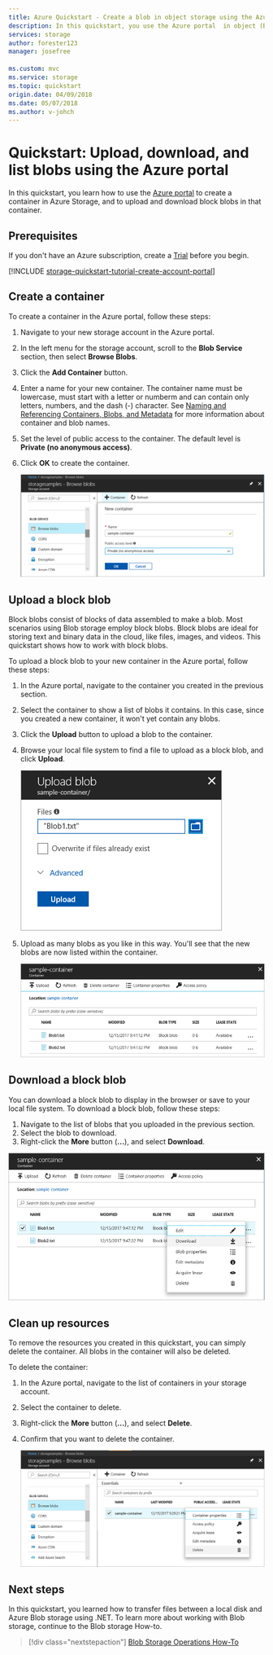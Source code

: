 ```yaml
---
title: Azure Quickstart - Create a blob in object storage using the Azure portal | Microsoft Docs
description: In this quickstart, you use the Azure portal  in object (Blob) storage. Then you use the Azure portal to upload a blob to Azure Storage, download a blob, and list the blobs in a container.
services: storage
author: forester123
manager: josefree

ms.custom: mvc
ms.service: storage
ms.topic: quickstart
origin.date: 04/09/2018
ms.date: 05/07/2018
ms.author: v-johch
---
```


# Quickstart: Upload, download, and list blobs using the Azure portal

In this quickstart, you learn how to use the [Azure portal](https://portal.azure.cn/) to create a container in Azure Storage, and to upload and download block blobs in that container.

## Prerequisites

If you don't have an Azure subscription, create a [Trial](https://www.azure.cn/pricing/1rmb-trial) before you begin.

[!INCLUDE [storage-quickstart-tutorial-create-account-portal](../../../includes/storage-quickstart-tutorial-create-account-portal.md)]

## Create a container

To create a container in the Azure portal, follow these steps:

1. Navigate to your new storage account in the Azure portal.
2. In the left menu for the storage account, scroll to the **Blob Service** section, then select **Browse Blobs**.
3. Click the **Add Container** button.
4. Enter a name for your new container. The container name must be lowercase, must start with a letter or numberm and can contain only letters, numbers, and the dash (-) character. See [Naming and Referencing Containers, Blobs, and Metadata](https://docs.microsoft.com/rest/api/storageservices/naming-and-referencing-containers--blobs--and-metadata) for more information about container and blob names.
5. Set the level of public access to the container. The default level is **Private (no anonymous access)**.
6. Click **OK** to create the container.

    ![Screenshot showing how to create a container in the Azure portal](./media/storage-quickstart-blobs-portal/create-container.png)

## Upload a block blob

Block blobs consist of blocks of data assembled to make a blob. Most scenarios using Blob storage employ block blobs. Block blobs are ideal for storing text and binary data in the cloud, like files, images, and videos. This quickstart shows how to work with block blobs. 

To upload a block blob to your new container in the Azure portal, follow these steps:

1. In the Azure portal, navigate to the container you created in the previous section.
2. Select the container to show a list of blobs it contains. In this case, since you created a new container, it won't yet contain any blobs.
3. Click the **Upload** button to upload a blob to the container.
4. Browse your local file system to find a file to upload as a block blob, and click **Upload**.
     
    ![Screenshot showing how to upload a blob from your local drive](./media/storage-quickstart-blobs-portal/upload-blob.png)

5. Upload as many blobs as you like in this way. You'll see that the new blobs are now listed within the container.

    ![Screenshot showing the list of blobs in the container](./media/storage-quickstart-blobs-portal/list-blobs.png)

## Download a block blob

You can download a block blob to display in the browser or save to your local file system. To download a block blob, follow these steps:

1. Navigate to the list of blobs that you uploaded in the previous section. 
2. Select the blob to download.
3. Right-click the **More** button (**...**), and select **Download**. 

![Screenshot showing how to download a blob in the Azure portal](./media/storage-quickstart-blobs-portal/download-blob.png)

## Clean up resources

To remove the resources you created in this quickstart, you can simply delete the container. All blobs in the container will also be deleted.

To delete the container:

1. In the Azure portal, navigate to the list of containers in your storage account.
2. Select the container to delete.
3. Right-click the **More** button (**...**), and select **Delete**.
4. Confirm that you want to delete the container.

    ![Screenshot showing how to delete a container from the Azure portal](./media/storage-quickstart-blobs-portal/delete-container.png)   

## Next steps

In this quickstart, you learned how to transfer files between a local disk and Azure Blob storage using .NET. To learn more about working with Blob storage, continue to the Blob storage How-to.

> [!div class="nextstepaction"]
> [Blob Storage Operations How-To](storage-dotnet-how-to-use-blobs.md)


